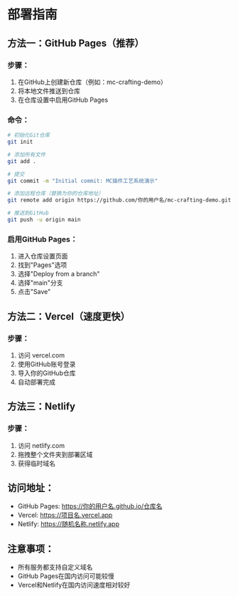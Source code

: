 # 部署指南

## 方法一：GitHub Pages（推荐）

### 步骤：
1. 在GitHub上创建新仓库（例如：mc-crafting-demo）
2. 将本地文件推送到仓库
3. 在仓库设置中启用GitHub Pages

### 命令：
```bash
# 初始化Git仓库
git init

# 添加所有文件
git add .

# 提交
git commit -m "Initial commit: MC插件工艺系统演示"

# 添加远程仓库（替换为你的仓库地址）
git remote add origin https://github.com/你的用户名/mc-crafting-demo.git

# 推送到GitHub
git push -u origin main
```

### 启用GitHub Pages：
1. 进入仓库设置页面
2. 找到"Pages"选项
3. 选择"Deploy from a branch"
4. 选择"main"分支
5. 点击"Save"

## 方法二：Vercel（速度更快）

### 步骤：
1. 访问 vercel.com
2. 使用GitHub账号登录
3. 导入你的GitHub仓库
4. 自动部署完成

## 方法三：Netlify

### 步骤：
1. 访问 netlify.com
2. 拖拽整个文件夹到部署区域
3. 获得临时域名

## 访问地址：
- GitHub Pages: https://你的用户名.github.io/仓库名
- Vercel: https://项目名.vercel.app
- Netlify: https://随机名称.netlify.app

## 注意事项：
- 所有服务都支持自定义域名
- GitHub Pages在国内访问可能较慢
- Vercel和Netlify在国内访问速度相对较好